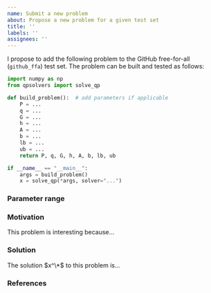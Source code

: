 ```yaml
---
name: Submit a new problem
about: Propose a new problem for a given test set
title: ''
labels: ''
assignees: ''
---
```


I propose to add the following problem to the GitHub free-for-all (``github_ffa``) test set. The problem can be built and tested as follows:

```python
import numpy as np
from qpsolvers import solve_qp

def build_problem():  # add parameters if applicable
    P = ...
    q = ...
    G = ...
    h = ...
    A = ...
    b = ...
    lb = ...
    ub = ...
    return P, q, G, h, A, b, lb, ub

if __name__ == "__main__":
    args = build_problem()
    x = solve_qp(*args, solver="...")
```

### Parameter range

<!-- If the problem has parameters, explain what values are suitable for them here. -->

### Motivation

This problem is interesting because...

### Solution

The solution $x^\*$ to this problem is...

### References

<!-- If the problem arose in a given context, e.g. if it was discussed in a scientific paper, put the relevant references here. -->
